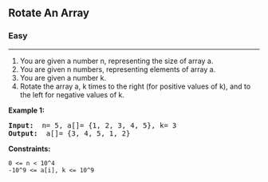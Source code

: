 ## Rotate An Array

### Easy
***

1. You are given a number n, representing the size of array a.
2. You are given n numbers, representing elements of array a.
3. You are given a number k.
4. Rotate the array a, k times to the right (for positive values of k), and to
the left for negative values of k.
                               
**Example 1:**
<pre>
<b>Input: </b> n= 5, a[]= {1, 2, 3, 4, 5}, k= 3
<b>Output: </b> a[]= {3, 4, 5, 1, 2}
</pre>

**Constraints:**
```
0 <= n < 10^4
-10^9 <= a[i], k <= 10^9
```
